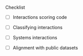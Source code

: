 Checklist
- [ ] Interactions scoring code
- [ ] Classifying interactions
- [ ] Systems interactions
- [ ] Alignment with public datasets

